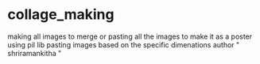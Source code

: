 # collage_making
making all images to merge or pasting all the images to make it as a poster
using pil lib pasting images based on the specific dimenations
author " shriramankitha "